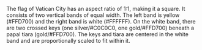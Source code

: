 The flag of Vatican City has an aspect ratio of 1:1, making it a square. It consists of two vertical bands of equal width. The left band is yellow (#FFD700) and the right band is white (#FFFFFF). On the white band, there are two crossed keys (one silver/#C0C0C0, one gold/#FFD700) beneath a papal tiara (gold/#FFD700). The keys and tiara are centered in the white band and are proportionally scaled to fit within it.